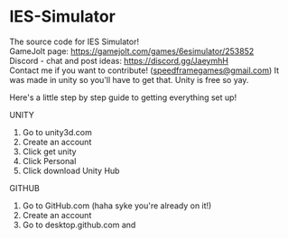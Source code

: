 # IES-Simulator
The source code for IES Simulator!             
GameJolt page: https://gamejolt.com/games/6esimulator/253852                      
Discord - chat and post ideas: https://discord.gg/JaeymhH                    
Contact me if you want to contribute! (speedframegames@gmail.com) It was made in unity so you'll have to get that. Unity is free so yay.

Here's a little step by step guide to getting everything set up!


UNITY
1. Go to unity3d.com
2. Create an account
3. Click get unity
4. Click Personal
5. Click download Unity Hub

GITHUB
1. Go to GitHub.com (haha syke you're already on it!)
2. Create an account
3. Go to desktop.github.com and
